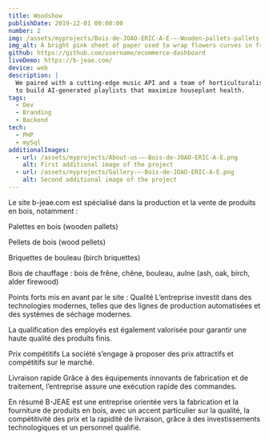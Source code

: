 ```yaml
---
title: Woodshow
publishDate: 2019-12-01 00:00:00
number: 2
img: /assets/myprojects/Bois-de-JOAO-ERIC-A-E-–-Wooden-pallets-pallets-wood-pellets-birch-briquettes-ash-oak-birch-alder-firewood.png
img_alt: A bright pink sheet of paper used to wrap flowers curves in front of rich blue background
github: https://github.com/username/ecommerce-dashboard
liveDemo: https://b-jeae.com/
device: web
description: |
  We paired with a cutting-edge music API and a team of horticulturalists
  to build AI-generated playlists that maximize houseplant health.
tags:
  - Dev
  - Branding
  - Backend
tech:
  - PHP
  - mySql
additionalImages:
  - url: /assets/myprojects/About-us-–-Bois-de-JOAO-ERIC-A-E.png
    alt: First additional image of the project
  - url: /assets/myprojects/Gallery-–-Bois-de-JOAO-ERIC-A-E.png
    alt: Second additional image of the project
---
```


Le site b-jeae.com est spécialisé dans la production et la vente de produits en bois, notamment :

Palettes en bois (wooden pallets)

Pellets de bois (wood pellets)

Briquettes de bouleau (birch briquettes)

Bois de chauffage : bois de frêne, chêne, bouleau, aulne (ash, oak, birch, alder firewood)

Points forts mis en avant par le site :
Qualité
L’entreprise investit dans des technologies modernes, telles que des lignes de production automatisées et des systèmes de séchage modernes.

La qualification des employés est également valorisée pour garantir une haute qualité des produits finis.

Prix compétitifs
La société s’engage à proposer des prix attractifs et compétitifs sur le marché.

Livraison rapide
Grâce à des équipements innovants de fabrication et de traitement, l’entreprise assure une exécution rapide des commandes.

En résumé
B-JEAE est une entreprise orientée vers la fabrication et la fourniture de produits en bois, avec un accent particulier sur la qualité, la compétitivité des prix et la rapidité de livraison, grâce à des investissements technologiques et un personnel qualifié.